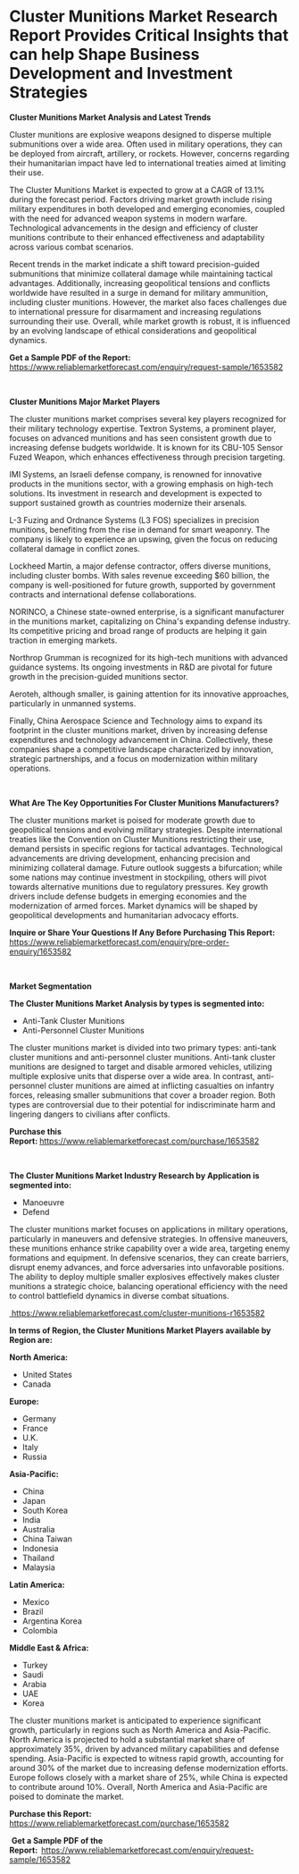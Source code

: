 <p><h1>Cluster Munitions Market Research Report Provides Critical Insights that can help Shape Business Development and Investment Strategies</h1></p><p><strong>Cluster Munitions Market Analysis and Latest Trends</strong></p>
<p><p>Cluster munitions are explosive weapons designed to disperse multiple submunitions over a wide area. Often used in military operations, they can be deployed from aircraft, artillery, or rockets. However, concerns regarding their humanitarian impact have led to international treaties aimed at limiting their use.</p><p>The Cluster Munitions Market is expected to grow at a CAGR of 13.1% during the forecast period. Factors driving market growth include rising military expenditures in both developed and emerging economies, coupled with the need for advanced weapon systems in modern warfare. Technological advancements in the design and efficiency of cluster munitions contribute to their enhanced effectiveness and adaptability across various combat scenarios.</p><p>Recent trends in the market indicate a shift toward precision-guided submunitions that minimize collateral damage while maintaining tactical advantages. Additionally, increasing geopolitical tensions and conflicts worldwide have resulted in a surge in demand for military ammunition, including cluster munitions. However, the market also faces challenges due to international pressure for disarmament and increasing regulations surrounding their use. Overall, while market growth is robust, it is influenced by an evolving landscape of ethical considerations and geopolitical dynamics.</p></p>
<p><strong>Get a Sample PDF of the Report:&nbsp;</strong> <a href="https://www.reliablemarketforecast.com/enquiry/request-sample/1653582?utm_campaign=2479&utm_medium=2&utm_source=Github&utm_content=ia&utm_term=16042025&utm_id=cluster-munitions">https://www.reliablemarketforecast.com/enquiry/request-sample/1653582</a></p>
<p>&nbsp;</p>
<p><strong>Cluster Munitions Major Market Players</strong></p>
<p><p>The cluster munitions market comprises several key players recognized for their military technology expertise. Textron Systems, a prominent player, focuses on advanced munitions and has seen consistent growth due to increasing defense budgets worldwide. It is known for its CBU-105 Sensor Fuzed Weapon, which enhances effectiveness through precision targeting.</p><p>IMI Systems, an Israeli defense company, is renowned for innovative products in the munitions sector, with a growing emphasis on high-tech solutions. Its investment in research and development is expected to support sustained growth as countries modernize their arsenals.</p><p>L-3 Fuzing and Ordnance Systems (L3 FOS) specializes in precision munitions, benefiting from the rise in demand for smart weaponry. The company is likely to experience an upswing, given the focus on reducing collateral damage in conflict zones.</p><p>Lockheed Martin, a major defense contractor, offers diverse munitions, including cluster bombs. With sales revenue exceeding $60 billion, the company is well-positioned for future growth, supported by government contracts and international defense collaborations.</p><p>NORINCO, a Chinese state-owned enterprise, is a significant manufacturer in the munitions market, capitalizing on China's expanding defense industry. Its competitive pricing and broad range of products are helping it gain traction in emerging markets.</p><p>Northrop Grumman is recognized for its high-tech munitions with advanced guidance systems. Its ongoing investments in R&D are pivotal for future growth in the precision-guided munitions sector.</p><p>Aeroteh, although smaller, is gaining attention for its innovative approaches, particularly in unmanned systems.</p><p>Finally, China Aerospace Science and Technology aims to expand its footprint in the cluster munitions market, driven by increasing defense expenditures and technology advancement in China. Collectively, these companies shape a competitive landscape characterized by innovation, strategic partnerships, and a focus on modernization within military operations.</p></p>
<p>&nbsp;</p>
<p><strong>What Are The Key Opportunities For Cluster Munitions Manufacturers?</strong></p>
<p><p>The cluster munitions market is poised for moderate growth due to geopolitical tensions and evolving military strategies. Despite international treaties like the Convention on Cluster Munitions restricting their use, demand persists in specific regions for tactical advantages. Technological advancements are driving development, enhancing precision and minimizing collateral damage. Future outlook suggests a bifurcation; while some nations may continue investment in stockpiling, others will pivot towards alternative munitions due to regulatory pressures. Key growth drivers include defense budgets in emerging economies and the modernization of armed forces. Market dynamics will be shaped by geopolitical developments and humanitarian advocacy efforts.</p></p>
<p><strong>Inquire or Share Your Questions If Any Before Purchasing This Report:</strong> <a href="https://www.reliablemarketforecast.com/enquiry/pre-order-enquiry/1653582?utm_campaign=2479&utm_medium=2&utm_source=Github&utm_content=ia&utm_term=16042025&utm_id=cluster-munitions">https://www.reliablemarketforecast.com/enquiry/pre-order-enquiry/1653582</a></p>
<p>&nbsp;</p>
<p><strong>Market Segmentation</strong></p>
<p><strong>The Cluster Munitions Market Analysis by types is segmented into:</strong></p>
<p><ul><li>Anti-Tank Cluster Munitions</li><li>Anti-Personnel Cluster Munitions</li></ul></p>
<p><p>The cluster munitions market is divided into two primary types: anti-tank cluster munitions and anti-personnel cluster munitions. Anti-tank cluster munitions are designed to target and disable armored vehicles, utilizing multiple explosive units that disperse over a wide area. In contrast, anti-personnel cluster munitions are aimed at inflicting casualties on infantry forces, releasing smaller submunitions that cover a broader region. Both types are controversial due to their potential for indiscriminate harm and lingering dangers to civilians after conflicts.</p></p>
<p><strong>Purchase this Report:&nbsp;</strong><a href="https://www.reliablemarketforecast.com/purchase/1653582?utm_campaign=2479&utm_medium=2&utm_source=Github&utm_content=ia&utm_term=16042025&utm_id=cluster-munitions">https://www.reliablemarketforecast.com/purchase/1653582</a></p>
<p>&nbsp;</p>
<p><strong>The Cluster Munitions Market Industry Research by Application is segmented into:</strong></p>
<p><ul><li>Manoeuvre</li><li>Defend</li></ul></p>
<p><p>The cluster munitions market focuses on applications in military operations, particularly in maneuvers and defensive strategies. In offensive maneuvers, these munitions enhance strike capability over a wide area, targeting enemy formations and equipment. In defensive scenarios, they can create barriers, disrupt enemy advances, and force adversaries into unfavorable positions. The ability to deploy multiple smaller explosives effectively makes cluster munitions a strategic choice, balancing operational efficiency with the need to control battlefield dynamics in diverse combat situations.</p></p>
<p><a href="https://www.reliablemarketforecast.com/cluster-munitions-r1653582?utm_campaign=2479&utm_medium=2&utm_source=Github&utm_content=ia&utm_term=16042025&utm_id=cluster-munitions">&nbsp;https://www.reliablemarketforecast.com/cluster-munitions-r1653582</a></p>
<p><strong>In terms of Region, the Cluster Munitions Market Players available by Region are:</strong></p>
<p>
    <p> <strong> North America: </strong>
        <ul>
            <li>United States</li>
            <li>Canada</li>
        </ul>
        </p> 
    <p> <strong> Europe: </strong>
        <ul>
            <li>Germany</li>
            <li>France</li>
            <li>U.K.</li>
            <li>Italy</li>
            <li>Russia</li>
        </ul>
        </p> 
    <p> <strong> Asia-Pacific: </strong>
        <ul>
            <li>China</li>
            <li>Japan</li>
            <li>South Korea</li>
            <li>India</li>
            <li>Australia</li>
            <li>China Taiwan</li>
            <li>Indonesia</li>
            <li>Thailand</li>
            <li>Malaysia</li>
        </ul>
        </p> 
    <p> <strong> Latin America: </strong>
        <ul>
            <li>Mexico</li>
            <li>Brazil</li>
            <li>Argentina Korea</li>
            <li>Colombia</li>
        </ul>
        </p> 
    <p> <strong> Middle East & Africa: </strong>
        <ul>
            <li>Turkey</li>
            <li>Saudi</li>
            <li>Arabia</li>
            <li>UAE</li>
            <li>Korea</li>
        </ul>
    </p>
    </p>
<p><p>The cluster munitions market is anticipated to experience significant growth, particularly in regions such as North America and Asia-Pacific. North America is projected to hold a substantial market share of approximately 35%, driven by advanced military capabilities and defense spending. Asia-Pacific is expected to witness rapid growth, accounting for around 30% of the market due to increasing defense modernization efforts. Europe follows closely with a market share of 25%, while China is expected to contribute around 10%. Overall, North America and Asia-Pacific are poised to dominate the market.</p></p>
<p><strong>Purchase this Report: </strong><a href="https://www.reliablemarketforecast.com/purchase/1653582?utm_campaign=2479&utm_medium=2&utm_source=Github&utm_content=ia&utm_term=16042025&utm_id=cluster-munitions">https://www.reliablemarketforecast.com/purchase/1653582</a></p>
<p>&nbsp;<strong>Get a Sample PDF of the Report:&nbsp;&nbsp;</strong><a href="https://www.reliablemarketforecast.com/enquiry/request-sample/1653582?utm_campaign=2479&utm_medium=2&utm_source=Github&utm_content=ia&utm_term=16042025&utm_id=cluster-munitions">https://www.reliablemarketforecast.com/enquiry/request-sample/1653582</a></p>
<p><strong></strong></p>
<p><p></p><p></p><p></p></p>